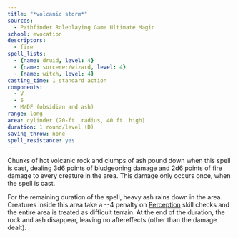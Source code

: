 ```yaml
---
title: "*volcanic storm*"
sources:
  - Pathfinder Roleplaying Game Ultimate Magic
school: evocation
descriptors:
  - fire
spell_lists:
  - {name: druid, level: 4}
  - {name: sorcerer/wizard, level: 4}
  - {name: witch, level: 4}
casting_time: 1 standard action
components:
  - V
  - S
  - M/DF (obsidian and ash)
range: long
area: cylinder (20-ft. radius, 40 ft. high)
duration: 1 round/level (D)
saving_throw: none
spell_resistance: yes
---
```


Chunks of hot volcanic rock and clumps of ash pound down when this spell is cast, dealing 3d6 points of bludgeoning damage and 2d6 points of fire damage to every creature in the area. This damage only occurs once, when the spell is cast.

For the remaining duration of the spell, heavy ash rains down in the area. Creatures inside this area take a --4 penalty on [Perception](/skills/perception/) skill checks and the entire area is treated as difficult terrain. At the end of the duration, the rock and ash disappear, leaving no aftereffects (other than the damage dealt).

